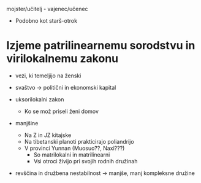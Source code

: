 
mojster/učitelj - vajenec/učenec
- Podobno kot starš-otrok

# Izjeme patrilinearnemu sorodstvu in virilokalnemu zakonu
- vezi, ki temeljijo na ženski
- svaštvo -> politični in ekonomski kapital
- uksorilokalni  zakon
	- Ko se mož priseli ženi domov

- manjšine
	- Na Z in JZ kitajske
	- Na tibetanski planoti prakticirajo poliandrijo
	- V provinci Yunnan (Muosuo??, Naxi???)
		- So matrilokalni in matrilinearni
		- Vsi otroci živijo pri svojih rodnih družinah

- revščina in družbena nestabilnost -> manjše, manj kompleksne družine

